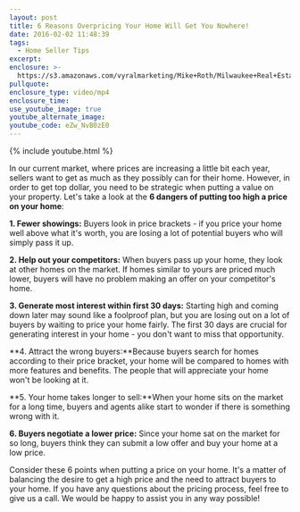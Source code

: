 ```yaml
---
layout: post
title: 6 Reasons Overpricing Your Home Will Get You Nowhere!
date: 2016-02-02 11:48:39
tags:
  - Home Seller Tips
excerpt:
enclosure: >-
  https://s3.amazonaws.com/vyralmarketing/Mike+Roth/Milwaukee+Real+Estate-+Why+your+home+isn%2527t+selling.mp4
pullquote:
enclosure_type: video/mp4
enclosure_time:
use_youtube_image: true
youtube_alternate_image:
youtube_code: eZw_NvB0zE0
---
```



{% include youtube.html %}

In our current market, where prices are increasing a little bit each year, sellers want to get as much as they possibly can for their home. However, in order to get top dollar, you need to be strategic when putting a value on your property. Let's take a look at the **6 dangers of putting too high a price on your home**:

**1. Fewer showings:** Buyers look in price brackets - if you price your home well above what it's worth, you are losing a lot of potential buyers who will simply pass it up. &nbsp;

**2. Help out your competitors:** When buyers pass up your home, they look at other homes on the market. If homes similar to yours are priced much lower, buyers will have no problem making an offer on your competitor's home.&nbsp;

**3. Generate most interest within first 30 days:** Starting high and coming down later may sound like a foolproof plan, but you are losing out on a lot of buyers by waiting to price your home fairly. The first 30 days are crucial for generating interest in your home - you don't want to miss that opportunity.&nbsp;

**4. Attract the wrong buyers:**Because buyers search for homes according to their price bracket, your home will be compared to homes with more features and benefits. The people that will appreciate your home won't be looking at it.&nbsp;

**5. Your home takes longer to sell:**When your home sits on the market for a long time, buyers and agents alike start to wonder if there is something wrong with it. &nbsp;

**6. Buyers negotiate a lower price:** Since your home sat on the market for so long, buyers think they can submit a low offer and buy your home at a low price.

Consider these 6 points when putting a price on your home. It's a matter of balancing the desire to get a high price and the need to attract buyers to your home. If you have any questions about the pricing process, feel free to give us a call. We would be happy to assist you in any way possible!<br>&nbsp;